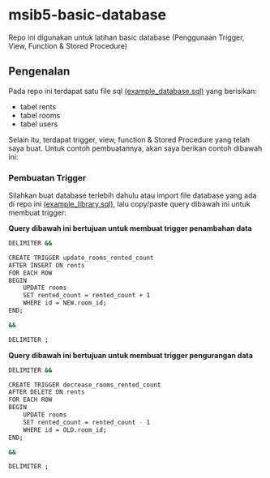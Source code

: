 # msib5-basic-database
Repo ini digunakan untuk latihan basic database (Penggunaan Trigger, View, Function &amp; Stored Procedure)

## Pengenalan
Pada repo ini terdapat satu file sql [(example_database.sql)](example_database.sql) yang berisikan:
- tabel rents
- tabel rooms
- tabel users

Selain itu, terdapat trigger, view, function &amp; Stored Procedure yang telah saya buat.
Untuk contoh pembuatannya, akan saya berikan contoh dibawah ini:

### Pembuatan Trigger
Silahkan buat database terlebih dahulu atau import file database yang ada di repo ini [(example_library.sql)](example_library.sql), lalu copy/paste query dibawah ini untuk membuat trigger:

**Query dibawah ini bertujuan untuk membuat trigger penambahan data**
```bash
DELIMITER &&

CREATE TRIGGER update_rooms_rented_count
AFTER INSERT ON rents
FOR EACH ROW
BEGIN
    UPDATE rooms
    SET rented_count = rented_count + 1
    WHERE id = NEW.room_id;
END;

&&

DELIMITER ;
```

**Query dibawah ini bertujuan untuk membuat trigger pengurangan data**
```bash
DELIMITER &&

CREATE TRIGGER decrease_rooms_rented_count
AFTER DELETE ON rents
FOR EACH ROW
BEGIN
    UPDATE rooms
    SET rented_count = rented_count - 1
    WHERE id = OLD.room_id;
END;

&&

DELIMITER ;
```
